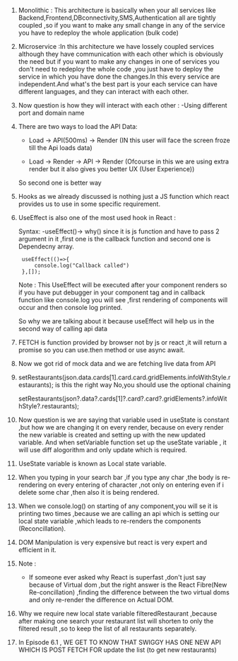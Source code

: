 1) Monolithic : This architecture is basically when your all services like Backend,Frontend,DBconnectivity,SMS,Authentication all are tightly coupled ,so if you want to make any small change in any of the service you have to redeploy the whole application (bulk code)

2) Microservice :In this architecture we have lossely coupled services although they have communication with each other which is obviously the need but if you want to make any changes in one of services you don't need to redeploy the whole code ,you just have to deploy the service in which you have done the changes.In this every service are independent.And what's the best part is your each service can have different languages, and they can interact with each other.

3) Now question is how they will interact with each other :
    -Using different port and domain name

4) There are two ways to load the API Data:

    - Load -> API(500ms) -> Render (IN this user will face the screen froze till the Api loads data)

    - Load -> Render -> API -> Render (Ofcourse in this we are using extra render but it also gives you better UX (User Experience))

    So second one is better way

5) Hooks as we already discussed is nothing just a JS function which react provides us to use in some specific requirement.

6) UseEffect is also one of the most used hook in React :

    Syntax:
        -useEffect()-> why() since it is js function and have to pass 2 argument in it ,first one is the callback function and second one is Dependecny array.

        useEffect(()=>{
            console.log("Callback called")
        },[]);

    Note : This UseEffect will be executed after your component renders so if you have put debugger in your component tag and in callback function like console.log you will see ,first rendering of components will occur and then console log printed.

    So why we are talking about it because useEffect will help  us in the second way of calling api data
    
7) FETCH is function provided by browser not by js or react ,it will return a promise so you can use.then method or use async await.

8) Now we got rid of mock data and we are fetching live data from API

9) setRestaurants(json.data.cards[1].card.card.gridElements.infoWithStyle.restaurants); is this the right way No,you should use the optional chaining

    setRestaurants(json?.data?.cards[1]?.card?.card?.gridElements?.infoWithStyle?.restaurants);

10) Now question is we are saying that variable used in useState is constant ,but how we are changing it on every render, because on every render the new variable is created and setting up with the new updated variable. And when setVariable function set up the useState variable , it will use diff alogorithm and only update which is required.

11) UseState variable is known as Local state variable.

12) When you typing in your search bar ,if you type any char ,the body is re-rendering on every entering of character ,not only on entering even if i delete some char ,then also it is being rendered.

13) When we console.log() on starting of any component,you will se it is printing two times ,because we are calling an api which is setting our local state variable ,which leads to  re-renders the components (Reconcillation).

14) DOM Manipulation is very expensive but react is very expert and efficient in it.

15) Note : 

    - If someone ever asked why React is superfast ,don't just say because of Virtual dom ,but the right answer is the React Fibre(New Re-concillation) ,finding the difference between the two virtual doms and only re-render the difference on Actual DOM.

16) Why we require new local state variable filteredRestaurant ,because after making  one search your restaurant list will shorten to only the filtered result ,so to keep the list of all restaurants separately.

17) In Episode 6.1 , WE GET TO KNOW THAT SWIGGY HAS ONE NEW API WHICH IS POST FETCH FOR update the list (to get new restaurants)


